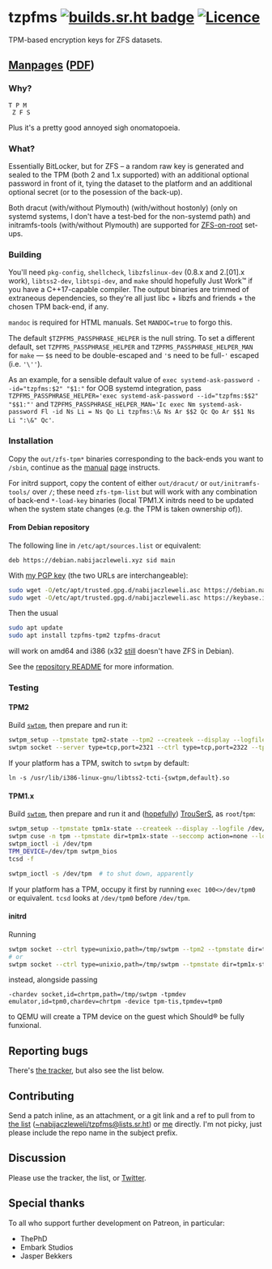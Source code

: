 # tzpfms [![builds.sr.ht badge](//builds.sr.ht/~nabijaczleweli/tzpfms.svg)](https://builds.sr.ht/~nabijaczleweli/tzpfms) [![Licence](//img.shields.io/badge/license-MIT-blue.svg?style=flat)](LICENSE)
TPM-based encryption keys for ZFS datasets.

## [Manpages](//srhtcdn.githack.com/~nabijaczleweli/tzpfms/blob/man/zfs-tpm-list.8.html) ([PDF](//srhtcdn.githack.com/~nabijaczleweli/tzpfms/blob/man/tzpfms.pdf))

### Why?

```
T P M
 Z F S
```

Plus it's a pretty good annoyed sigh onomatopoeia.

### What?

Essentially BitLocker, but for ZFS –
a random raw key is generated and sealed to the TPM (both 2 and 1.x supported) with an additional optional password in front of it,
tying the dataset to the platform and an additional optional secret (or to the posession of the back-up).

Both dracut (with/without Plymouth) (with/without hostonly) (only on systemd systems, I don't have a test-bed for the non-systemd path)
and initramfs-tools (with/without Plymouth) are supported for [ZFS-on-root](https://nabijaczleweli.xyz/content/blogn_t/005-low-curse-zfs-on-root.html) set-ups.

### Building

You'll need `pkg-config`, `shellcheck`, `libzfslinux-dev` (0.8.x and 2.[01].x work), `libtss2-dev`, `libtspi-dev`, and `make` should hopefully Just Work™ if you have a C++17-capable compiler.
The output binaries are trimmed of extraneous dependencies, so they're all just libc + libzfs and friends + the chosen TPM back-end, if any.

`mandoc` is required for HTML manuals. Set `MANDOC=true` to forgo this.

The default `$TZPFMS_PASSPHRASE_HELPER` is the null string.
To set a different default, set `TZPFMS_PASSPHRASE_HELPER` and `TZPFMS_PASSPHRASE_HELPER_MAN` for `make` — `$`s need to be double-escaped and `'`s need to be full-`'` escaped (i.e. `'\''`).

As an example, for a sensible default value of `exec systemd-ask-password --id="tzpfms:$2" "$1:"` for OOB systemd integration, pass `TZPFMS_PASSPHRASE_HELPER='exec systemd-ask-password --id="tzpfms:$$2" "$$1:"'` and `TZPFMS_PASSPHRASE_HELPER_MAN='Ic exec Nm systemd-ask-password Fl -id Ns Li = Ns Qo Li tzpfms:\& Ns Ar $$2 Qc Qo Ar $$1 Ns Li ":\&" Qc'`.

### Installation

Copy the `out/zfs-tpm*` binaries corresponding to the back-ends you want to `/sbin`,
continue as the [manual](//git.sr.ht/~nabijaczleweli/tzpfms/tree/man/zfs-tpm2-change-key.md) [page](//git.sr.ht/~nabijaczleweli/tzpfms/tree/man/zfs-tpm1x-change-key.md) instructs.

For initrd support, copy the content of either `out/dracut/` or `out/initramfs-tools/` over `/`;
these need `zfs-tpm-list` but will work with any combination of back-end `*-load-key` binaries
(local TPM1.X initrds need to be updated when the system state changes (e.g. the TPM is taken ownership of)).

#### From Debian repository

The following line in `/etc/apt/sources.list` or equivalent:
```apt
deb https://debian.nabijaczleweli.xyz sid main
```

With [my PGP key](//nabijaczleweli.xyz/pgp.txt) (the two URLs are interchangeable):
```sh
sudo wget -O/etc/apt/trusted.gpg.d/nabijaczleweli.asc https://debian.nabijaczleweli.xyz/nabijaczleweli.gpg.key
sudo wget -O/etc/apt/trusted.gpg.d/nabijaczleweli.asc https://keybase.io/nabijaczleweli/pgp_keys.asc
```

Then the usual
```sh
sudo apt update
sudo apt install tzpfms-tpm2 tzpfms-dracut
```
will work on amd64 and i386 (x32 [still](https://bugs.debian.org/cgi-bin/bugreport.cgi?bug=968256#15) doesn't have ZFS in Debian).

See the [repository README](//debian.nabijaczleweli.xyz/README) for more information.

### Testing
#### TPM2

Build [`swtpm`](//github.com/stefanberger/swtpm), then prepare and run it:
```sh
swtpm_setup --tpmstate tpm2-state --tpm2 --createek --display --logfile /dev/stdout --overwrite
swtpm socket --server type=tcp,port=2321 --ctrl type=tcp,port=2322 --tpm2 --tpmstate dir=tpm2-state --flags not-need-init --log level=10
```

If your platform has a TPM, switch to `swtpm` by default:
```
ln -s /usr/lib/i386-linux-gnu/libtss2-tcti-{swtpm,default}.so
```
#### TPM1.x

Build [`swtpm`](//github.com/stefanberger/swtpm), then prepare and run it and
([hopefully](//github.com/stefanberger/swtpm/issues/5#issuecomment-210607890)) [TrouSerS](//sourceforge.net/projects/trousers), as `root`/`tpm`:
```sh
swtpm_setup --tpmstate tpm1x-state --createek --display --logfile /dev/stdout --overwrite
swtpm cuse -n tpm --tpmstate dir=tpm1x-state --seccomp action=none --log level=10,file=/dev/fd/4 4>&1
swtpm_ioctl -i /dev/tpm
TPM_DEVICE=/dev/tpm swtpm_bios
tcsd -f

swtpm_ioctl -s /dev/tpm  # to shut down, apparently
```

If your platform has a TPM, occupy it first by running `exec 100<>/dev/tpm0` or equivalent. `tcsd` looks at `/dev/tpm0` before `/dev/tpm`.

#### initrd

Running
```sh
swtpm socket --ctrl type=unixio,path=/tmp/swtpm --tpm2 --tpmstate dir=tpm2-state --flags not-need-init --log level=10
# or
swtpm socket --ctrl type=unixio,path=/tmp/swtpm --tpmstate dir=tpm1x-state --log level=10
```
instead, alongside passing
```
-chardev socket,id=chrtpm,path=/tmp/swtpm -tpmdev emulator,id=tpm0,chardev=chrtpm -device tpm-tis,tpmdev=tpm0
```
to QEMU will create a TPM device on the guest which Should® be fully funxional.

## Reporting bugs

There's [the tracker](//todo.sr.ht/~nabijaczleweli/tzpfms), but also see the list below.

## Contributing

Send a patch inline, as an attachment, or a git link and a ref to pull from to
[the list](//lists.sr.ht/~nabijaczleweli/tzpfms) ([~nabijaczleweli/tzpfms@lists.sr.ht](mailto:~nabijaczleweli/tzpfms@lists.sr.ht)) or [me](mailto:nabijaczleweli@nabijaczleweli.xyz)
directly. I'm not picky, just please include the repo name in the subject prefix.

## Discussion

Please use the tracker, the list, or [Twitter](//twitter.com/nabijaczleweli/status/1315137083380559873).

## Special thanks

To all who support further development on Patreon, in particular:

  * ThePhD
  * Embark Studios
  * Jasper Bekkers
